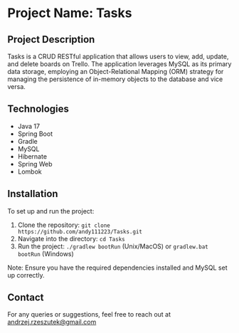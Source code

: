 # Project Name: Tasks

## Project Description 

Tasks is a CRUD RESTful application that allows users to view, add, update, and delete boards on Trello. The application leverages MySQL as its primary data storage, employing an Object-Relational Mapping (ORM) strategy for managing the persistence of in-memory objects to the database and vice versa.

## Technologies 

- Java 17
- Spring Boot
- Gradle
- MySQL
- Hibernate
- Spring Web
- Lombok 

## Installation

To set up and run the project:

1. Clone the repository: `git clone https://github.com/andy111223/Tasks.git`
2. Navigate into the directory: `cd Tasks`
3. Run the project: `./gradlew bootRun` (Unix/MacOS) or `gradlew.bat bootRun` (Windows)

Note: Ensure you have the required dependencies installed and MySQL set up correctly.

## Contact 

For any queries or suggestions, feel free to reach out at andrzej.rzeszutek@gmail.com
